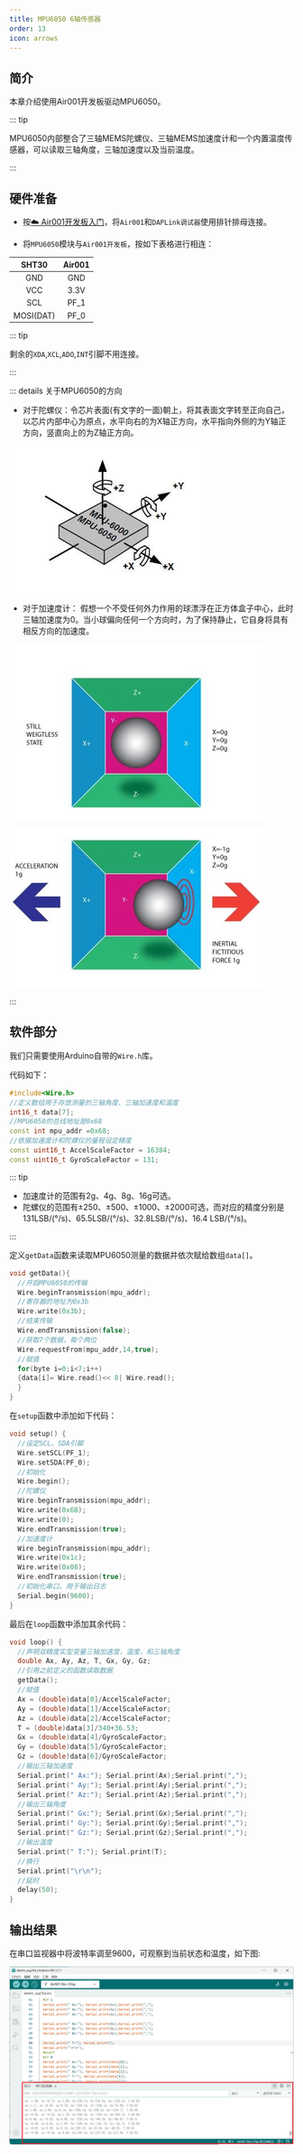 ```yaml
---
title: MPU6050 6轴传感器
order: 13
icon: arrows
---
```


## 简介

本章介绍使用Air001开发板驱动MPU6050。

::: tip

MPU6050内部整合了三轴MEMS陀螺仪、三轴MEMS加速度计和一个内置温度传感器，可以读取三轴角度，三轴加速度以及当前温度。

:::

## 硬件准备

- 按[☁️ Air001开发板入门](/tutorial-advanced/Air001_start.html)，将`Air001`和`DAPLink调试器`使用排针排母连接。

- 将`MPU6050`模块与`Air001开发板`，按如下表格进行相连：

|   SHT30   | Air001 |
| :-------: | :----: |
|    GND    |  GND   |
|    VCC    |  3.3V  |
|    SCL    |  PF_1  |
| MOSI(DAT) |  PF_0  |

::: tip

剩余的`XDA`,`XCL`,`ADO`,`INT`引脚不用连接。

:::

::: details 关于MPU6050的方向

- 对于陀螺仪：令芯片表面(有文字的一面)朝上，将其表面文字转至正向自己，以芯片内部中心为原点，水平向右的为X轴正方向，水平指向外侧的为Y轴正方向，竖直向上的为Z轴正方向。

![陀螺仪方向示意](img/g.jpg)

- 对于加速度计： 假想一个不受任何外力作用的球漂浮在正方体盒子中心，此时三轴加速度为0。当小球偏向任何一个方向时，为了保持静止，它自身将具有相反方向的加速度。

![加速度计方向示意](img/a0.jpg)

![小球的位置偏向X轴的负向，因此X轴的加速度读数应为正](img/a_x.jpg)

:::

## 软件部分

我们只需要使用Arduino自带的`Wire.h`库。

代码如下：

```cpp
#include<Wire.h>
//定义数组用于存放测量的三轴角度、三轴加速度和温度
int16_t data[7];
//MPU6050的总线地址是0x68
const int mpu_addr =0x68;
//依据加速度计和陀螺仪的量程设定精度
const uint16_t AccelScaleFactor = 16384;
const uint16_t GyroScaleFactor = 131;
```

::: tip

- 加速度计的范围有2g、4g、8g、16g可选。
- 陀螺仪的范围有±250、±500、±1000、±2000可选，而对应的精度分别是131LSB/(°/s)、65.5LSB/(°/s)、32.8LSB/(°/s)、16.4 LSB/(°/s)。

:::

定义`getData`函数来读取MPU6050测量的数据并依次赋给数组`data[]`。

```cpp
void getData(){
  //开启MPU6050的传输
  Wire.beginTransmission(mpu_addr);
  //寄存器的地址为0x3b
  Wire.write(0x3b);
  //结束传输
  Wire.endTransmission(false);
  //获取7个数据，每个两位
  Wire.requestFrom(mpu_addr,14,true);
  //赋值
  for(byte i=0;i<7;i++)
  {data[i]= Wire.read()<< 8| Wire.read();
  }
}
```

在`setup`函数中添加如下代码：

```cpp
void setup() {
  //设定SCL、SDA引脚
  Wire.setSCL(PF_1);
  Wire.setSDA(PF_0);
  //初始化
  Wire.begin();
  //陀螺仪
  Wire.beginTransmission(mpu_addr);
  Wire.write(0x6B);
  Wire.write(0);
  Wire.endTransmission(true);
  //加速度计
  Wire.beginTransmission(mpu_addr);
  Wire.write(0x1c);
  Wire.write(0x08);
  Wire.endTransmission(true);
  //初始化串口，用于输出日志
  Serial.begin(9600);
}
```

最后在`loop`函数中添加其余代码：

```cpp
void loop() {
  //声明双精度实型变量三轴加速度，温度，和三轴角度
  double Ax, Ay, Az, T, Gx, Gy, Gz;
  //引用之前定义的函数读取数据
  getData();
  //赋值
  Ax = (double)data[0]/AccelScaleFactor;
  Ay = (double)data[1]/AccelScaleFactor;
  Az = (double)data[2]/AccelScaleFactor;
  T = (double)data[3]/340+36.53;
  Gx = (double)data[4]/GyroScaleFactor;
  Gy = (double)data[5]/GyroScaleFactor;
  Gz = (double)data[6]/GyroScaleFactor;
  //输出三轴加速度
  Serial.print(" Ax:"); Serial.print(Ax);Serial.print(",");
  Serial.print(" Ay:"); Serial.print(Ay);Serial.print(",");
  Serial.print(" Az:"); Serial.print(Az);Serial.print(",");
  //输出三轴角度
  Serial.print(" Gx:"); Serial.print(Gx);Serial.print(",");
  Serial.print(" Gy:"); Serial.print(Gy);Serial.print(",");
  Serial.print(" Gz:"); Serial.print(Gz);Serial.print(",");
  //输出温度
  Serial.print(" T:"); Serial.print(T);
  //换行
  Serial.print("\r\n");
  //延时
  delay(50);
}
```

## 输出结果

在串口监视器中将波特率调至9600，可观察到当前状态和温度，如下图:

![串口打印](img/MPU6050_res.png)
